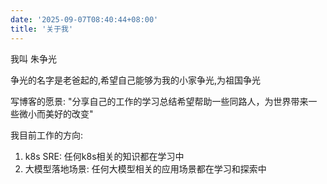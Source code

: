 ```yaml
---
date: '2025-09-07T08:40:44+08:00'
title: '关于我'
---
```


我叫 朱争光

争光的名字是老爸起的,希望自己能够为我的小家争光,为祖国争光

写博客的愿景: "分享自己的工作的学习总结希望帮助一些同路人，为世界带来一些微小而美好的改变"

我目前工作的方向: 

1. k8s SRE: 任何k8s相关的知识都在学习中
2. 大模型落地场景: 任何大模型相关的应用场景都在学习和探索中

